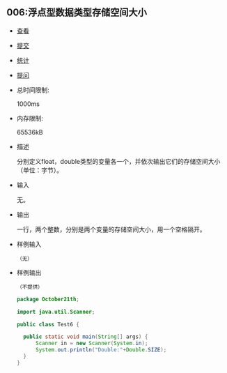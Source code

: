 ## 006:浮点型数据类型存储空间大小

- [查看](http://cxsjsxmooc.openjudge.cn/2019t1fallall/006/)
- [提交](http://cxsjsxmooc.openjudge.cn/2019t1fallall/006/submit/)
- [统计](http://cxsjsxmooc.openjudge.cn/2019t1fallall/006/statistics/)
- [提问](http://cxsjsxmooc.openjudge.cn/2019t1fallall/clarify/006/)

- 总时间限制: 

  1000ms

- 内存限制: 

  65536kB

- 描述

  分别定义float，double类型的变量各一个，并依次输出它们的存储空间大小（单位：字节）。 

- 输入

  无。

- 输出

  一行，两个整数，分别是两个变量的存储空间大小，用一个空格隔开。

- 样例输入

  `（无）`

- 样例输出

  `（不提供）`

  ```java
  package October21th;
  
  import java.util.Scanner;
  
  public class Test6 {
  
  	public static void main(String[] args) {
  		Scanner in = new Scanner(System.in);
  		System.out.println("Double:"+Double.SIZE);
  	}
  }
  ```

  